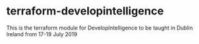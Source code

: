 # terraform-developintelligence
This is the terraform module for DevelopIntelligence to be taught in Dublin Ireland from 17-19 July 2019

